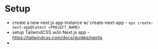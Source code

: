 # Setup

- create a new next.js app instance w/ create-next-app - `npx create-next-app@latest <PROJECT_NAME>`
- setup TailwindCSS w/in Next.js app - https://tailwindcss.com/docs/guides/nextjs
- 